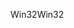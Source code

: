 <span data-ttu-id="88afc-101">Win32</span><span class="sxs-lookup"><span data-stu-id="88afc-101">Win32</span></span>